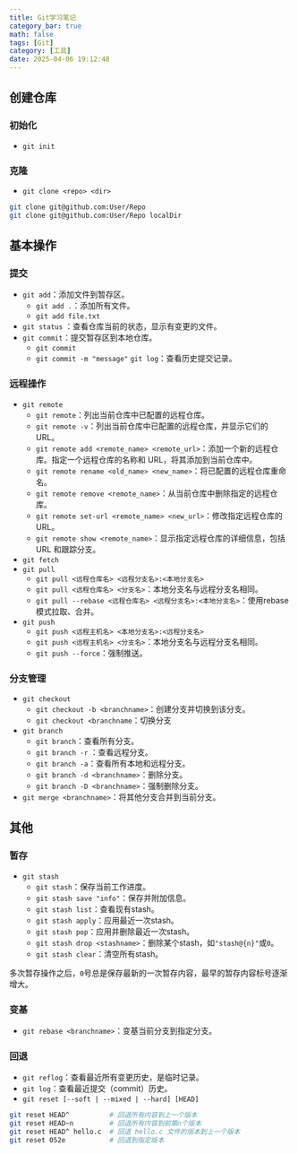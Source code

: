 ```yaml
---
title: Git学习笔记
category_bar: true
math: false
tags: [Git]
category: [工具]
date: 2025-04-06 19:12:48
---
```


## 创建仓库
### 初始化
- `git init`
### 克隆
- `git clone <repo> <dir>`
```bash
git clone git@github.com:User/Repo
git clone git@github.com:User/Repo localDir
```
## 基本操作
### 提交
- `git add`：添加文件到暂存区。
  - `git add .`：添加所有文件。
  - `git add file.txt`
- `git status` ：查看仓库当前的状态，显示有变更的文件。
- `git commit`：提交暂存区到本地仓库。
  - `git commit`
  - `git commit -m "message"`
`git log`：查看历史提交记录。
### 远程操作
- `git remote`
  - `git remote`：列出当前仓库中已配置的远程仓库。
  - `git remote -v`：列出当前仓库中已配置的远程仓库，并显示它们的 URL。
  - `git remote add <remote_name> <remote_url>`：添加一个新的远程仓库。指定一个远程仓库的名称和 URL，将其添加到当前仓库中。
  - `git remote rename <old_name> <new_name>`：将已配置的远程仓库重命名。
  - `git remote remove <remote_name>`：从当前仓库中删除指定的远程仓库。
  - `git remote set-url <remote_name> <new_url>`：修改指定远程仓库的 URL。
  - `git remote show <remote_name>`：显示指定远程仓库的详细信息，包括 URL 和跟踪分支。
- `git fetch`
- `git pull`
  - `git pull <远程仓库名> <远程分支名>:<本地分支名>`
  - `git pull <远程仓库名> <分支名>`：本地分支名与远程分支名相同。
  - `git pull --rebase <远程仓库名> <远程分支名>:<本地分支名>`：使用rebase模式拉取、合并。
- `git push`
  - `git push <远程主机名> <本地分支名>:<远程分支名>`
  - `git push <远程主机名> <分支名>`：本地分支名与远程分支名相同。
  - `git push --force`：强制推送。
### 分支管理
- `git checkout`
  - `git checkout -b <branchname>`：创建分支并切换到该分支。
  - `git checkout <branchname`：切换分支
- `git branch`
  - `git branch`：查看所有分支。
  - `git branch -r` ：查看远程分支。
  - `git branch -a`：查看所有本地和远程分支。
  - `git branch -d <branchname>`：删除分支。
  - `git branch -D <branchname>`：强制删除分支。
- `git merge <branchname>`：将其他分支合并到当前分支。
## 其他
### 暂存
- `git stash`
  - `git stash`：保存当前工作进度。
  - `git stash save "info"`：保存并附加信息。
  - `git stash list`：查看现有stash。
  - `git stash apply`：应用最近一次stash。
  - `git stash pop`：应用并删除最近一次stash。
  - `git stash drop <stashname>`：删除某个stash，如`"stash@{n}"`或`0`。
  - `git stash clear`：清空所有stash。

多次暂存操作之后，`0`号总是保存最新的一次暂存内容，最早的暂存内容标号逐渐增大。

### 变基
- `git rebase <branchname>`：变基当前分支到指定分支。
### 回退
- `git reflog`：查看最近所有变更历史，是临时记录。
- `git log`：查看最近提交（commit）历史。
- `git reset [--soft | --mixed | --hard] [HEAD]`

```bash
git reset HEAD^          # 回退所有内容到上一个版本
git reset HEAD~n         # 回退所有内容到前第n个版本
git reset HEAD^ hello.c  # 回退 hello.c 文件的版本到上一个版本
git reset 052e           # 回退到指定版本
```
